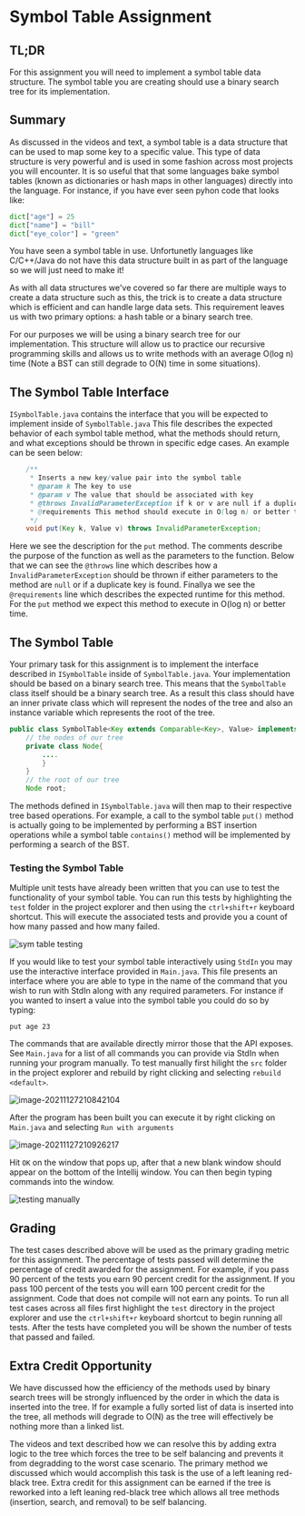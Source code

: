 # Symbol Table Assignment

## TL;DR

For this assignment you will need to implement a symbol table data structure. The symbol table you are creating should use a binary search tree for its implementation. 

## Summary

As discussed in the videos and text, a symbol table is a data structure that can be used to map some key to a specific value. This type of data structure is very powerful and is used in some fashion across most projects you will encounter. It is so useful that that some languages bake symbol tables (known as dictionaries or hash maps in other languages) directly into the language. For instance, if you have ever seen pyhon code that looks like:

```python
dict["age"] = 25
dict["name"] = "bill"
dict["eye_color"] = "green"
```

You have seen a symbol table in use. Unfortunetly languages like C/C++/Java do not have this data structure built in as part of the language so we will just need to make it!

As with all data structures we've covered so far there are multiple ways to create a data structure such as this, the trick is to create a data structure which is efficient and can handle large data sets. This requirement leaves us with two primary options: a hash table or a binary search tree.

For our purposes we will be using a binary search tree for our implementation. This structure will allow us to practice our recursive programming skills and allows us to write methods with an average O(log n) time (Note a BST can still degrade to O(N) time in some situations).

## The Symbol Table Interface

`ISymbolTable.java` contains the interface that you will be expected to implement inside of `SymbolTable.java` This file describes the expected behavior of each symbol table method, what the methods should return, and what exceptions should be thrown in specific edge cases. An example can be seen below:

```java
    /**
     * Inserts a new key/value pair into the symbol table
     * @param k The key to use
     * @param v The value that should be associated with key
     * @throws InvalidParameterException if k or v are null if a duplicate key is found
     * @requirements This method should execute in O(log n) or better time
     */
    void put(Key k, Value v) throws InvalidParameterException;
```

Here we see the description for the `put` method. The comments describe the purpose of the function as well as the parameters to the function. Below that we can see the `@throws` line which describes how a `InvalidParameterException` should be thrown if either parameters to the method are `null` or if a duplicate key is found. Finallya we see the `@requirements` line which describes the expected runtime for this method. For the `put` method we expect this method to execute in O(log n) or better time. 

## The Symbol Table

Your primary task for this assignment is to implement the interface described in `ISymbolTable` inside of `SymbolTable.java`. Your implementation should be based on a binary search tree. This means that the `SymbolTable` class itself should be a binary search tree. As a result this class should have an inner private class which will represent the nodes of the tree and also an instance variable which represents the root of the tree.

```java
public class SymbolTable<Key extends Comparable<Key>, Value> implements ISymbolTable<Key , Value> {
    // the nodes of our tree
    private class Node{
        ....
        }
    }
    // the root of our tree
    Node root;
```

The methods defined in `ISymbolTable.java` will then map to their respective tree based operations. For example, a call to the symbol table `put()` method is actually going to be implemented by performing a BST insertion operations while a symbol table `contains()` method will be implemented by performing a search of the BST. 

### Testing the Symbol Table

Multiple unit tests have already been written that you can use to test the functionality of your symbol table. You can run this tests by highlighting the `test` folder in the project explorer and then using the `ctrl+shift+r` keyboard shortcut. This will execute the associated tests and provide you a count of how many passed and how many failed.

![sym table testing](.rsrc/st-unit-tests.gif)

If you would like to test your symbol table interactively using `StdIn` you may use the interactive interface provided in `Main.java`. This file presents an interface where you are able to type in the name of the command that you wish to run with StdIn along with any required parameters. For instance if you wanted to insert a value into the symbol table you could do so by typing:

`put age 23`

The commands that are available directly mirror those that the API exposes. See `Main.java` for a list of all commands you can provide via StdIn when running your program manually. To test manually first hilight the `src` folder in the project explorer and rebuild by  right clicking and selecting `rebuild <default>`.

![image-20211127210842104](.rsrc/README/image-20211127210842104.png)

After the program has been built you can execute it by right clicking on `Main.java` and selecting `Run with arguments`

![image-20211127210926217](.rsrc/README/image-20211127210926217.png)

Hit `OK` on the window that pops up, after that a new blank window should appear on the bottom of the Intellij window. You can then begin typing commands into the window.

![testing manually](.rsrc/st-test-manual.gif)

## Grading

The test cases described above will be used as the primary grading metric for this assignment. The percentage of tests 
passed will determine the percentage of credit awarded for the assignment. For example, if you pass 90 percent of the 
tests you earn 90 percent credit for the assignment. If you pass 100 percent of the tests you will earn 100 percent credit 
for the assignment. Code that does not compile will not earn any points. To run all test cases across all files first highlight the `test` directory in the project explorer and use the `ctrl+shift+r` keyboard shortcut to begin running all tests. After the tests have completed you will be shown the number of tests that passed and failed. 

## Extra Credit Opportunity

We have discussed how the efficiency of the methods used by binary search trees will be strongly influenced by the order in which the data is inserted into the tree. If for example a fully sorted list of data is inserted into the tree, all methods will degrade to O(N) as the tree will effectively be nothing more than a linked list. 

The videos and text described how we can resolve this by adding extra logic to the tree which forces the tree to be self balancing and prevents it from degradding to the worst case scenario. The primary method we discussed which would accomplish this task is the use of a left leaning red-black tree. Extra credit for this assignment can be earned if the tree is reworked into a left leaning red-black tree which allows all tree methods (insertion, search, and removal) to be self balancing.
